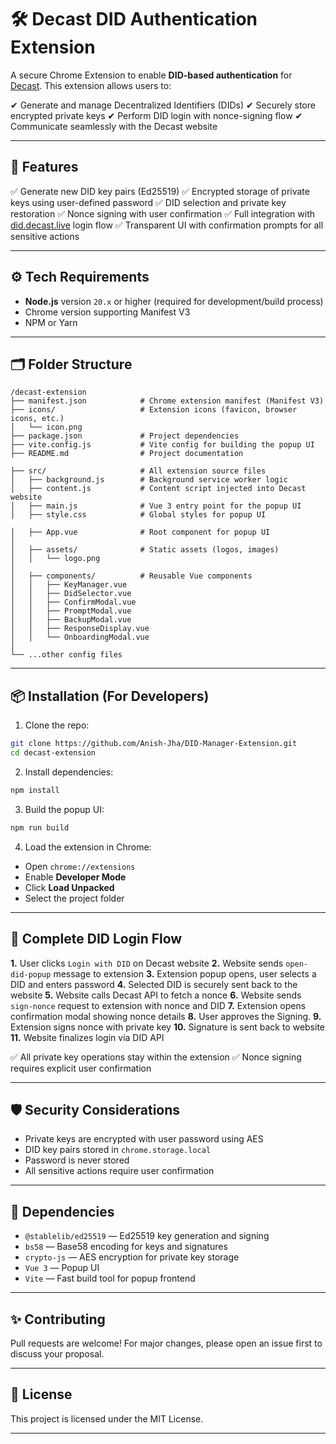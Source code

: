 # 🛠 **Decast DID Authentication Extension**

A secure Chrome Extension to enable **DID-based authentication** for [Decast](https://did.decast.live). This extension allows users to:

✔ Generate and manage Decentralized Identifiers (DIDs)
✔ Securely store encrypted private keys
✔ Perform DID login with nonce-signing flow
✔ Communicate seamlessly with the Decast website

---

## 🚀 **Features**

✅ Generate new DID key pairs (Ed25519)
✅ Encrypted storage of private keys using user-defined password
✅ DID selection and private key restoration
✅ Nonce signing with user confirmation
✅ Full integration with [did.decast.live](https://did.decast.live) login flow
✅ Transparent UI with confirmation prompts for all sensitive actions

---

## ⚙️ **Tech Requirements**

* **Node.js** version `20.x` or higher (required for development/build process)
* Chrome version supporting Manifest V3
* NPM or Yarn

---

## 🗂 **Folder Structure**

```
/decast-extension
├── manifest.json            # Chrome extension manifest (Manifest V3)
├── icons/                   # Extension icons (favicon, browser icons, etc.)
│   └── icon.png
├── package.json             # Project dependencies
├── vite.config.js           # Vite config for building the popup UI
├── README.md                # Project documentation

├── src/                     # All extension source files
│   ├── background.js        # Background service worker logic
│   ├── content.js           # Content script injected into Decast website
│   ├── main.js              # Vue 3 entry point for the popup UI
│   ├── style.css            # Global styles for popup UI

│   ├── App.vue              # Root component for popup UI
│
│   ├── assets/              # Static assets (logos, images)
│   │   └── logo.png
│
│   ├── components/          # Reusable Vue components
│   │   ├── KeyManager.vue
│   │   ├── DidSelector.vue
│   │   ├── ConfirmModal.vue
│   │   ├── PromptModal.vue
│   │   ├── BackupModal.vue
│   │   ├── ResponseDisplay.vue
│   │   └── OnboardingModal.vue
│
└── ...other config files 

```

---

## 📦 **Installation (For Developers)**

1. Clone the repo:

```bash
git clone https://github.com/Anish-Jha/DID-Manager-Extension.git
cd decast-extension
```

2. Install dependencies:

```bash
npm install
```

3. Build the popup UI:

```bash
npm run build
```

4. Load the extension in Chrome:

* Open `chrome://extensions`
* Enable **Developer Mode**
* Click **Load Unpacked**
* Select the project folder

---

## 🔑 **Complete DID Login Flow**

**1.** User clicks `Login with DID` on Decast website
**2.** Website sends `open-did-popup` message to extension
**3.** Extension popup opens, user selects a DID and enters password
**4.** Selected DID is securely sent back to the website
**5.** Website calls Decast API to fetch a nonce
**6.** Website sends `sign-nonce` request to extension with nonce and DID
**7.** Extension opens confirmation modal showing nonce details
**8.** User approves the Signing.
**9.** Extension signs nonce with private key
**10.** Signature is sent back to website
**11.** Website finalizes login via DID API

✅ All private key operations stay within the extension
✅ Nonce signing requires explicit user confirmation

---

## 🛡 **Security Considerations**

* Private keys are encrypted with user password using AES
* DID key pairs stored in `chrome.storage.local`
* Password is never stored
* All sensitive actions require user confirmation

---

## 🧩 **Dependencies**

* `@stablelib/ed25519` — Ed25519 key generation and signing
* `bs58` — Base58 encoding for keys and signatures
* `crypto-js` — AES encryption for private key storage
* `Vue 3` — Popup UI
* `Vite` — Fast build tool for popup frontend

---

## ✨ **Contributing**

Pull requests are welcome! For major changes, please open an issue first to discuss your proposal.

---

## 📄 **License**

This project is licensed under the MIT License.

---
